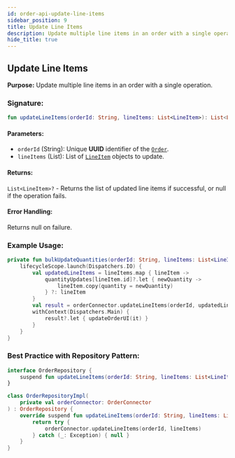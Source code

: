 ```yaml
---
id: order-api-update-line-items
sidebar_position: 9
title: Update Line Items
description: Update multiple line items in an order with a single operation.
hide_title: true
---
```


## Update Line Items

**Purpose:** Update multiple line items in an order with a single operation.

### Signature:

```kotlin
fun updateLineItems(orderId: String, lineItems: List<LineItem>): List<LineItem>?
```

#### Parameters:
- `orderId` (String): Unique **UUID** identifier of the [`Order`](../models/models-order#order).
- `lineItems` (List<LineItem>): List of [`LineItem`](../models/models-order#lineitem) objects to update.

#### Returns:
`List<LineItem>?` - Returns the list of updated line items if successful, or null if the operation fails.

#### Error Handling:
Returns null on failure.

### Example Usage:
```kotlin
private fun bulkUpdateQuantities(orderId: String, lineItems: List<LineItem>, quantityUpdates: Map<String, Double>) {
    lifecycleScope.launch(Dispatchers.IO) {
        val updatedLineItems = lineItems.map { lineItem ->
            quantityUpdates[lineItem.id]?.let { newQuantity ->
                lineItem.copy(quantity = newQuantity)
            } ?: lineItem
        }
        val result = orderConnector.updateLineItems(orderId, updatedLineItems)
        withContext(Dispatchers.Main) {
            result?.let { updateOrderUI(it) }
        }
    }
}
```

### Best Practice with Repository Pattern:
```kotlin
interface OrderRepository {
    suspend fun updateLineItems(orderId: String, lineItems: List<LineItem>): List<LineItem>?
}

class OrderRepositoryImpl(
    private val orderConnector: OrderConnector
) : OrderRepository {
    override suspend fun updateLineItems(orderId: String, lineItems: List<LineItem>): List<LineItem>? {
        return try {
            orderConnector.updateLineItems(orderId, lineItems)
        } catch (_: Exception) { null }
    }
}
```